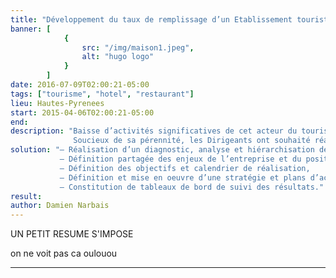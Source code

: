 ```yaml
---
title: "Développement du taux de remplissage d’un Etablissement touristique"
banner: [
            {
                src: "/img/maison1.jpeg",
                alt: "hugo logo"
            }
        ]
date: 2016-07-09T02:00:21-05:00
tags: ["tourisme", "hotel", "restaurant"]
lieu: Hautes-Pyrenees
start: 2015-04-06T02:00:21-05:00
end:
description: "Baisse d’activités significatives de cet acteur du tourisme.
              Soucieux de sa pérennité, les Dirigeants ont souhaité réagir et se faire accompagner pour retourner la situation."
solution: "– Réalisation d’un diagnostic, analyse et hiérarchisation des problématiques,
           – Définition partagée des enjeux de l’entreprise et du positionnement,
           – Définition des objectifs et calendrier de réalisation,
           – Définition et mise en oeuvre d’une stratégie et plans d’actions commerciales,
           – Constitution de tableaux de bord de suivi des résultats."
result:
author: Damien Narbais
---
```


UN PETIT RESUME S'IMPOSE

<!--more-->

on ne voit pas ca
oulouou



---
